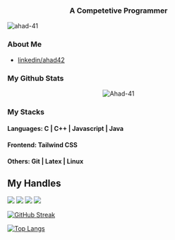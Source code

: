<h3 align="center">A Competetive Programmer</h3>
<p align="left"> <img src="https://komarev.com/ghpvc/?username=Ahad-41&label=Profile%20views&color=0e75b6&style=flat" alt="ahad-41" /> </p>

### About Me
- [linkedin/ahad42](https://www.linkedin.com/in/ahad42)

### My Github Stats
<p align="center"> <img src="https://github-readme-stats.vercel.app/api?username=Ahad-41&show_icons=true&count_private=true&theme=dark" alt="Ahad-41" />

### My Stacks
#### Languages: C | C++ | Javascript | Java
#### Frontend: Tailwind CSS
#### Others: Git | Latex | Linux

## My Handles
 [<img src="https://img.shields.io/badge/Ahad 42-151515?style=for-the-badge&logo=linkedin&logoColor=white">](https://www.linkedin.com/in/ahad42)
 [<img src="https://img.shields.io/badge/Ahad 41-151515?style=for-the-badge&logo=SVG&logoColor=79740e">](https://profile-summary-for-github.com/user/Ahad-41) 
 [<img src="https://img.shields.io/badge/Nocturnality-151515?style=for-the-badge&logo=SVG&logoColor=79740e">](https://codeforces.com/profile/Nocturnality) 
 [<img src="https://img.shields.io/badge/ahad_42-151515?style=for-the-badge&logo=SVG&logoColor=79740e">](https://www.codechef.com/users/ahad_42) 


[![GitHub Streak](https://github-readme-streak-stats.herokuapp.com/?user=Ahad-41&currStreakNum=2FD3EB&fire=yellow&sideLabels=F00&theme=nightowl)](https://git.io/streak-stats)
 
 [![Top Langs](https://github-readme-stats.vercel.app/api/top-langs/?username=Ahad-41&theme=dark&layout=compact&align=right&width=40%)](https://github.com/Ahad-41/github-readme-stats)
